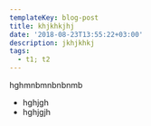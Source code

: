 ```yaml
---
templateKey: blog-post
title: khjkhkjhj
date: '2018-08-23T13:55:22+03:00'
description: jkhjkhkj
tags:
  - t1; t2
---
```

hghmnbmnbnbnmb

* hghjgh
* hghjgjh
